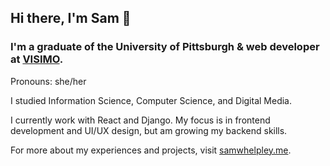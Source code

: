 ## Hi there, I'm Sam 👋
### I'm a graduate of the University of Pittsburgh & web developer at [VISIMO](http://visimo.ai/).
Pronouns: she/her

I studied Information Science, Computer Science, and Digital Media. 

I currently work with React and Django. My focus is in frontend development and UI/UX design, but am growing my backend skills.

For more about my experiences and projects, visit [samwhelpley.me](http://samwhelpley.me).


<!--
**sjwhelpley/sjwhelpley** is a ✨ _special_ ✨ repository because its `README.md` (this file) appears on your GitHub profile.

Here are some ideas to get you started:

- 🔭 I’m currently working on ...
- 🌱 I’m currently learning ...
- 👯 I’m looking to collaborate on ...
- 🤔 I’m looking for help with ...
- 💬 Ask me about ...
- 📫 How to reach me: ...
- 😄 Pronouns: ...
- ⚡ Fun fact: ...
-->
